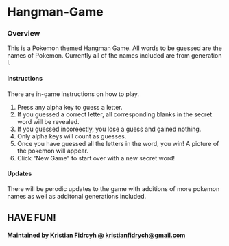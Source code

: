 # Hangman-Game

### Overview

This is a Pokemon themed Hangman Game. All words to be guessed are the names of Pokemon.
Currently all of the names included are from generation I.

#### Instructions

There are in-game instructions on how to play.
1. Press any alpha key to guess a letter.
2. If you guessed a correct letter, all corresponding blanks in the secret word will be revealed.
3. If you guessed incoreectly, you lose a guess and gained nothing.
4. Only alpha keys will count as guesses.
5. Once you have guessed all the letters in the word, you win! A picture of the pokemon will appear.
6. Click "New Game" to start over with a new secret word!

#### Updates

There will be perodic updates to the game with additions of more pokemon names as well as additonal generations included.

## HAVE FUN!

#### Maintained by Kristian Fidrcyh @ kristianfidrych@gmail.com